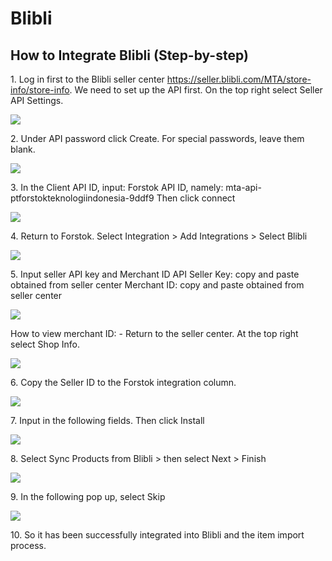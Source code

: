 # Blibli

## How to Integrate Blibli (Step-by-step)

1\. Log in first to the Blibli seller center https://seller.blibli.com/MTA/store-info/store-info. We need to set up the API first. On the top right select Seller API Settings.

![](https://s3.amazonaws.com/cdn.freshdesk.com/data/helpdesk/attachments/production/48066775314/original/HUAtQ\_zL9xirsYbz-obm0lI-ncXyuq16Cw.png?1603734604=)

2\. Under API password click Create. For special passwords, leave them blank.

![](https://gblobscdn.gitbook.com/assets%2F-MQjyQQDEkdPNmbOIMd5%2F-MRyThirTaGmF7TuWg7T%2F-MRyZF749bR4BpgFrM00%2Fimage.png?alt=media\&token=e1dac823-6732-49a8-8380-5d234d34ed90)

3\. In the Client API ID, input: Forstok API ID, namely: mta-api-ptforstokteknologiindonesia-9ddf9 Then click connect

![](https://s3.amazonaws.com/cdn.freshdesk.com/data/helpdesk/attachments/production/48066775908/original/ekL0QSdJJRrG23h59BrsStZH8AwWU0We5Q.png?1603734882=)

4\. Return to Forstok. Select Integration > Add Integrations > Select Blibli

![](https://gblobscdn.gitbook.com/assets%2F-MQjyQQDEkdPNmbOIMd5%2F-MRyZbm4zUHUJq8h71zu%2F-MRyZkRP2ht88XIkuyea%2Fimage.png?alt=media\&token=14c6e4f8-0c47-4961-933d-04d285dd4ff3)

5\. Input seller API key and Merchant ID API Seller Key: copy and paste obtained from seller center Merchant ID: copy and paste obtained from seller center

![](https://s3.amazonaws.com/cdn.freshdesk.com/data/helpdesk/attachments/production/48066776613/original/uyup1sGO6LUyjuG1tHVmzt-wvVLA8z1apA.png?1603735140=)

How to view merchant ID: - Return to the seller center. At the top right select Shop Info.

![](https://s3.amazonaws.com/cdn.freshdesk.com/data/helpdesk/attachments/production/48066777334/original/Vi-HnjFI6WESo1A7F0vasvDogThCfh0dew.png?1603735330=)

6\. Copy the Seller ID to the Forstok integration column.

![](https://s3.amazonaws.com/cdn.freshdesk.com/data/helpdesk/attachments/production/48066777786/original/NtwZ7rcS6xcvoSW5ngfXPvDrbHq2oVAQ6A.png?1603735459=)

7\. Input in the following fields. Then click Install

![](https://s3.amazonaws.com/cdn.freshdesk.com/data/helpdesk/attachments/production/48066778197/original/OXjFFkbJ6lazC1S6KoLpK657\_ydi9eFFlQ.png?1603735588=)

8\. Select Sync Products from Blibli > then select Next > Finish

![](https://s3.amazonaws.com/cdn.freshdesk.com/data/helpdesk/attachments/production/48066778620/original/lYheFU5zLpF3lsMSzrwspm2S187H0LgikA.png?1603735742=)

9\. In the following pop up, select Skip

![](https://s3.amazonaws.com/cdn.freshdesk.com/data/helpdesk/attachments/production/48066779009/original/R4XOaRqDiDogHYyY\_eCvGCpcv8l38-kJVw.png?1603735872=)

10\. So it has been successfully integrated into Blibli and the item import process.

